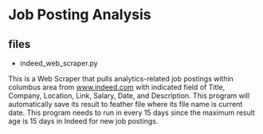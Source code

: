 # Job Posting Analysis

## files 

- indeed_web_scraper.py

This is a Web Scraper that pulls analytics-related job postings within columbus area from www.indeed.com with indicated field of Title, Company, Location, Link, Salary, Date, and Description. This program will automatically save its result to feather file where its file name is current date. This program needs to run in every 15 days since the maximum result age is 15 days in Indeed for new job postings.

